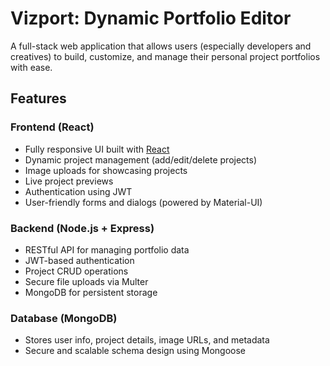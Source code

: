 # Vizport: Dynamic Portfolio Editor

A full-stack web application that allows users (especially developers and creatives) to build, customize, and manage their personal project portfolios with ease.

## Features

### Frontend (React)
- Fully responsive UI built with [React](https://reactjs.org/)
- Dynamic project management (add/edit/delete projects)
- Image uploads for showcasing projects
- Live project previews
- Authentication using JWT
- User-friendly forms and dialogs (powered by Material-UI)

### Backend (Node.js + Express)
- RESTful API for managing portfolio data
- JWT-based authentication
- Project CRUD operations
- Secure file uploads via Multer
- MongoDB for persistent storage

### Database (MongoDB)
- Stores user info, project details, image URLs, and metadata
- Secure and scalable schema design using Mongoose